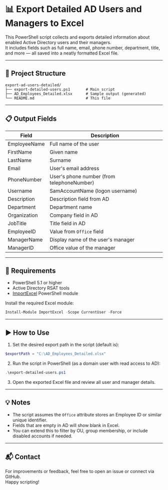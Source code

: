 # 📊 Export Detailed AD Users and Managers to Excel

This PowerShell script collects and exports detailed information about enabled Active Directory users and their managers.  
It includes fields such as full name, email, phone number, department, title, and more — all saved into a neatly formatted Excel file.

---

## 📁 Project Structure

```
export-ad-users-detailed/
├── export-detailed-users.ps1       # Main script
├── AD_Employees_Detailed.xlsx      # Sample output (generated)
└── README.md                       # This file
```

---

## 📋 Output Fields

| Field          | Description                                |
|----------------|--------------------------------------------|
| EmployeeName   | Full name of the user                      |
| FirstName      | Given name                                 |
| LastName       | Surname                                    |
| Email          | User's email address                       |
| PhoneNumber    | User's phone number (from telephoneNumber) |
| Username       | SamAccountName (logon username)            |
| Description    | Description field from AD                  |
| Department     | Department name                            |
| Organization   | Company field in AD                        |
| JobTitle       | Title field in AD                          |
| EmployeeID     | Value from `Office` field                  |
| ManagerName    | Display name of the user's manager         |
| ManagerID      | Office value of the manager                |

---

## 🔧 Requirements

- PowerShell 5.1 or higher
- Active Directory RSAT tools
- [ImportExcel](https://www.powershellgallery.com/packages/ImportExcel/) PowerShell module

Install the required Excel module:

```powershell
Install-Module ImportExcel -Scope CurrentUser -Force
```

---

## ▶️ How to Use

1. Set the desired export path in the script (default is):

```powershell
$exportPath = "C:\AD_Employees_Detailed.xlsx"
```

2. Run the script in PowerShell (as a domain user with read access to AD):

```powershell
.\export-detailed-users.ps1
```

3. Open the exported Excel file and review all user and manager details.

---

## 💡 Notes

- The script assumes the `Office` attribute stores an Employee ID or similar unique identifier.
- Fields that are empty in AD will show blank in Excel.
- You can extend this to filter by OU, group membership, or include disabled accounts if needed.

---

## 📬 Contact

For improvements or feedback, feel free to open an issue or connect via GitHub.  
Happy scripting!
